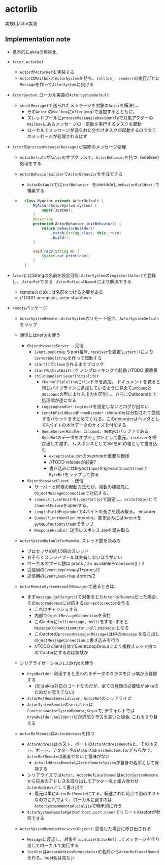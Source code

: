 # actorlib 

実験用actor実装

## Implementation note

* 基本的にakkaの単純化

* `Actor`, `ActorRef`

    *   `Actor`が`ActorRef`を実装する
    * `Actor`は`Mailbox`と`ActorSystem`を持ち、`tell(obj, sender)`の実行ごとに`Message`を作って`ActorSystem`に投げる

* `ActorSystem`: ローカル実装の`ActorSystemDefault`

    * `send(Message)`で送られたメッセージを対象の`Actor`を解決し、 
        * その`Actor` の`Mailbox`に`offer(msg)`で追加するとともに、
        * スレッドプールに`processMessageSubsequently`で対象アクターの`Mailbox`にあるメッセージの一定数を実行するタスクを起動
        * ローカルでメッセージが送られた分だけタスクが起動するので全てのメッセージが処理されるはず

* `Actor`の`processMessage(Message)`が実際のメッセージ処理

    * `ActorDefault`が`Actor`のサブクラスで、`ActorBehavior`を持つ: receiveの処理をする

    * `ActorBehaviorBuilder`で`ActorBehavior`を作成できる

        * `ActorDefault`では`initBehavior ` をoverrideし`behaviorBuilder()`で構築する

    * ```java
        class MyActor extends ActorDefault {
            MyActor(ActorSystem system) {
                super(system);
            }
            @Override
            protected ActorBehavior initBehavior() {
                return behaviorBuilder()
                    .match(String.class, this::recv)
                    .build();
            }
            
            void recv(String m) {
                System.out.println(m);
            }
        }
        ```

* `Actor`にはStringの名前を設定可能: `ActorSystem`の`register(Actor)`で登録し、 `ActorRef`である  ` ActorRefLocalNamed` により解決できる

    * remoteのためには名前をつける必要がある
    * //TODO unregister, actor shutdown

* `remote`パッケージ

    * `ActorSystemRemote` : `ActorSystem`のリモート版で、`ActorSystemDefault`をラップ

    * 通信にはnettyを使う

        * `ObjectMessageServer ` : 受信
            * `EventLoopGroup` やport番号, `receiver`を設定し`start()`により`ServerBootstrap`を作って起動する
            * `start()`で`close`されるまでブロック
            * `startWithoutWait()`で ノンブロッキングで起動 //TODO 要改善
            * `childHandler`: `SeverInitializer`
                * `ChannelPipleline`にハンドラを追加。 ドキュメントを見ると同じパイプラインに追加しているように見えて`Inbound`と`Outbound`の型により入出力を区別し、さらにOutboundだと処理順が逆になる
                * `LoggingHandler`: `LogLevel`を設定しないとログが出ない
                * `LengthFieldBasedFrameDecoder` : decorderは分割されて受信するパケットをまとめてくれる。このdecorderはヘッダとして4バイトの本体データのサイズを付加する
                * `QueueServerHandler`: `Inbound`。nettyのバッファである`ByteBuf`のデータをオブジェクトとして復元。`receiver`を呼び出して渡す。 レスポンスとして`200`をintの値として書き込む
                    * `exceptionCaught`のoverrideが重要な模様
                    * //TODO releaseが必要?
                    * 書き込みにはkryoの`Input`を`ByteBufInputStream`で`ByteBuf`をラップして作る
        * `ObjectMessageClient ` : 送信
            * サーバーと同様の起動方法だが、複数の接続先に`ObjectMessageConnection`で対応する。
            * `connect().setHost(h).setPort(p)`で設定し、`write(Object)`で`ChannelFuture`をopenする。
            * `LengthFieldPrepender`で4バイトの長さを読み取る。 encoder
            * `QueueClientHandler`: encoder。書き込みには`Output`を`ByteBufOutputStream`でラップ
            * `ResponseHandler`: 送信レスポンス `200`を読み取る

    * `ActorSystemDefaultForRemote`: スレッド数を決める

        * プロセッサの約1.5倍のスレッド
        * おそらくスレッドプールは共有しないほうがいい
        * ローカルのプール数は procs / 2= availableProcessors() / 2
        * 受信用の`EventLoopGroup`は1+procs/2
        * 送信用の`EventLoopGroup`はprocs/2

    * `ActorRemoteSystem#send(Message)`で送るときは、

        * まず`message.getTarget()`で対象をとり`ActorRefRemote`だった場合、その`ActorAddress`に対応する`ConnectionActor`を作る
            * これはキャッシュする
            * 内部で`ObjectMessageConnection`を保持
            * このactorに`tell(message, null)`をする: すると`Message(ConnectionActor,null,Message)`となる
            * このactorの`processMessage(Message)`は中の`Message` を取り出し`ObjectMessageConnection`に書き込みを行う
            * //TODO client自体でEventLoopGroupにより複数スレッド持つのでactorにするのは無駄か

    * シリアライゼーションにはkryoを使う

        * `KryoBuilder`: 利用すると思われるデータのクラスを片っ端から登録する
            * (元はakka対応のコードなのだが、全ての登録の必要性がakkaのためだか覚えてない)
        * `ActorRefRemoteSerializer` : `ActorRef`のシリアライズ
        * `ActorSystemRemote`の`serizlier`は`Function<ActorSystemRemote,Kryo>`で, デフォルトでは`KryoBuilder.builder()`だが追加クラスを書いた場合, これをすり替える

    * `ActorRefRemote`は`ActorAddress`を持つ

        * `ActorAddress`はホスト、ポートの`ActorAddressRemote`と、そのホスト、ポート、アクター名の`ActorAddressRemoteActor`どちらかで、`ActorRefRemote`は後者でないと意味がない
            * `ActorAddressRemote`は`ActorRemoteSystem`が自身の名前として保持する
        * シリアライズでは`Actor`、`ActorRefLocalNamed`は`ActorSystemRemote`から自身のアドレスを取り出してアクター名と組み合わせ`ActorAddress`として書き出す
            * 復元は単に`ActorRefRemote`にする。転送された時点で別のホストなのでこれでよく、ローカルに戻すのは`ActorSystemRemote#localize`で明示的に行う
        * `ActorSystemRemote#getRef(host,port,name)`でリモートのactorが参照できる

    * `ActorSystemRemote#recieve(Object)`: 受信した場合に呼び出される

        * `Message`に反応し、対象を`localize(ActorRef)`してメッセージを作り直してローカルで実行する
        * `localze`は`ActorAddressRemoteActor`の名前から`ActorRefLocalNamed`を作る。host名は見ない

        